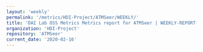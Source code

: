 ```yaml
---
layout: 'weekly'
permalink: '/metrics/HDI-Project/ATMSeer/WEEKLY/'
title: 'DAI Lab OSS Metrics Metrics report for ATMSeer | WEEKLY-REPORT-2020-02-16'
organization: 'HDI-Project'
repository: 'ATMSeer'
current_date: '2020-02-16'
---
```

